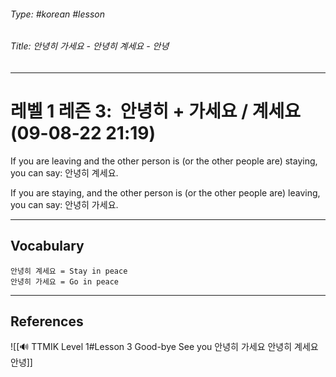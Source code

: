 ###### Type: #korean #lesson
###### Title: 안녕히 가세요 - 안녕히 계세요 - 안녕
---
# 레벨 1 레즌 3:  안녕히 + 가세요 / 계세요 (09-08-22 21:19)
If you are leaving and the other person is (or the other people are) staying, you can say: 안녕히 계세요.

If you are staying, and the other person is (or the other people are) leaving, you can say: 안녕히 가세요.

---
## Vocabulary
```
안녕히 계세요 = Stay in peace
안녕히 가세요 = Go in peace
```
---
## References
![[🔊 TTMIK Level 1#Lesson 3 Good-bye See you 안녕히 가세요 안녕히 계세요 안녕]]